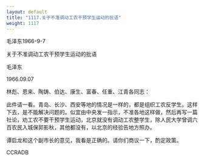 ```yaml
---
layout: default
title: "1117.关于不准调动工农干预学生运动的批语"
weight: 1117
---
```


毛泽东1966-9-7

关于不准调动工农干预学生运动的批语

毛泽东

1966.09.07

林彪、恩来、陶铸、伯达、康生、富春、任重、江青各同志：

此件请一看。青岛、长沙、西安等地的情况是一样的，都是组织工农反学生。这样下去，是不能解决问题的。似宜由中央发一指示，不准各地这样做，然后再写一篇社论，劝工农不要干预学生运动，北京就没有调动工农整学生，除人民大学曾调六百农民入城保郭影秋，其他都没有，以北京的经验告地方照办。

谭启龙和这个副市长的意见，我看是正确的。请你们商议一下，酌定政策。

CCRADB

